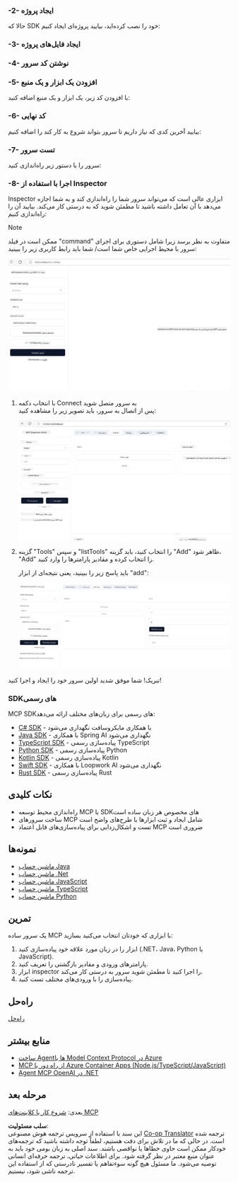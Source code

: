 <!--
CO_OP_TRANSLATOR_METADATA:
{
  "original_hash": "315ecce765d22639b60dbc41344c8533",
  "translation_date": "2025-07-13T17:24:48+00:00",
  "source_file": "03-GettingStarted/01-first-server/README.md",
  "language_code": "fa"
}
-->
### -2- ایجاد پروژه

حالا که SDK خود را نصب کرده‌اید، بیایید پروژه‌ای ایجاد کنیم:

### -3- ایجاد فایل‌های پروژه

### -4- نوشتن کد سرور

### -5- افزودن یک ابزار و یک منبع

با افزودن کد زیر، یک ابزار و یک منبع اضافه کنید:

### -6- کد نهایی

بیایید آخرین کدی که نیاز داریم تا سرور بتواند شروع به کار کند را اضافه کنیم:

### -7- تست سرور

سرور را با دستور زیر راه‌اندازی کنید:

### -8- اجرا با استفاده از Inspector

Inspector ابزاری عالی است که می‌تواند سرور شما را راه‌اندازی کند و به شما اجازه می‌دهد با آن تعامل داشته باشید تا مطمئن شوید که به درستی کار می‌کند. بیایید آن را راه‌اندازی کنیم:
> [!NOTE]
> ممکن است در فیلد "command" متفاوت به نظر برسد زیرا شامل دستوری برای اجرای سرور با محیط اجرایی خاص شما است/
شما باید رابط کاربری زیر را ببینید:

![Connect](../../../../translated_images/connect.141db0b2bd05f096fb1dd91273771fd8b2469d6507656c3b0c9df4b3c5473929.fa.png)

1. با انتخاب دکمه Connect به سرور متصل شوید  
   پس از اتصال به سرور، باید تصویر زیر را مشاهده کنید:

   ![Connected](../../../../translated_images/connected.73d1e042c24075d386cacdd4ee7cd748c16364c277d814e646ff2f7b5eefde85.fa.png)

1. گزینه "Tools" و سپس "listTools" را انتخاب کنید، باید گزینه "Add" ظاهر شود، "Add" را انتخاب کرده و مقادیر پارامترها را وارد کنید.

   باید پاسخ زیر را ببینید، یعنی نتیجه‌ای از ابزار "add":

   ![Result of running add](../../../../translated_images/ran-tool.a5a6ee878c1369ec1e379b81053395252a441799dbf23416c36ddf288faf8249.fa.png)

تبریک! شما موفق شدید اولین سرور خود را ایجاد و اجرا کنید!

### SDKهای رسمی

MCP SDKهای رسمی برای زبان‌های مختلف ارائه می‌دهد:

- [C# SDK](https://github.com/modelcontextprotocol/csharp-sdk) - با همکاری مایکروسافت نگهداری می‌شود  
- [Java SDK](https://github.com/modelcontextprotocol/java-sdk) - با همکاری Spring AI نگهداری می‌شود  
- [TypeScript SDK](https://github.com/modelcontextprotocol/typescript-sdk) - پیاده‌سازی رسمی TypeScript  
- [Python SDK](https://github.com/modelcontextprotocol/python-sdk) - پیاده‌سازی رسمی Python  
- [Kotlin SDK](https://github.com/modelcontextprotocol/kotlin-sdk) - پیاده‌سازی رسمی Kotlin  
- [Swift SDK](https://github.com/modelcontextprotocol/swift-sdk) - با همکاری Loopwork AI نگهداری می‌شود  
- [Rust SDK](https://github.com/modelcontextprotocol/rust-sdk) - پیاده‌سازی رسمی Rust  

## نکات کلیدی

- راه‌اندازی محیط توسعه MCP با SDKهای مخصوص هر زبان ساده است  
- ساخت سرورهای MCP شامل ایجاد و ثبت ابزارها با طرح‌های واضح است  
- تست و اشکال‌زدایی برای پیاده‌سازی‌های قابل اعتماد MCP ضروری است  

## نمونه‌ها

- [ماشین حساب Java](../samples/java/calculator/README.md)  
- [ماشین حساب .Net](../../../../03-GettingStarted/samples/csharp)  
- [ماشین حساب JavaScript](../samples/javascript/README.md)  
- [ماشین حساب TypeScript](../samples/typescript/README.md)  
- [ماشین حساب Python](../../../../03-GettingStarted/samples/python)  

## تمرین

یک سرور ساده MCP با ابزاری که خودتان انتخاب می‌کنید بسازید:

1. ابزار را در زبان مورد علاقه خود پیاده‌سازی کنید (.NET، Java، Python یا JavaScript).  
2. پارامترهای ورودی و مقادیر بازگشتی را تعریف کنید.  
3. ابزار inspector را اجرا کنید تا مطمئن شوید سرور به درستی کار می‌کند.  
4. پیاده‌سازی را با ورودی‌های مختلف تست کنید.  

## راه‌حل

[راه‌حل](./solution/README.md)

## منابع بیشتر

- [ساخت Agentها با Model Context Protocol در Azure](https://learn.microsoft.com/azure/developer/ai/intro-agents-mcp)  
- [MCP از راه دور با Azure Container Apps (Node.js/TypeScript/JavaScript)](https://learn.microsoft.com/samples/azure-samples/mcp-container-ts/mcp-container-ts/)  
- [Agent MCP OpenAI در .NET](https://learn.microsoft.com/samples/azure-samples/openai-mcp-agent-dotnet/openai-mcp-agent-dotnet/)  

## مرحله بعد

بعدی: [شروع کار با کلاینت‌های MCP](../02-client/README.md)

**سلب مسئولیت**:  
این سند با استفاده از سرویس ترجمه هوش مصنوعی [Co-op Translator](https://github.com/Azure/co-op-translator) ترجمه شده است. در حالی که ما در تلاش برای دقت هستیم، لطفاً توجه داشته باشید که ترجمه‌های خودکار ممکن است حاوی خطاها یا نواقصی باشند. سند اصلی به زبان بومی خود باید به عنوان منبع معتبر در نظر گرفته شود. برای اطلاعات حیاتی، ترجمه حرفه‌ای انسانی توصیه می‌شود. ما مسئول هیچ گونه سوءتفاهم یا تفسیر نادرستی که از استفاده این ترجمه ناشی شود، نیستیم.